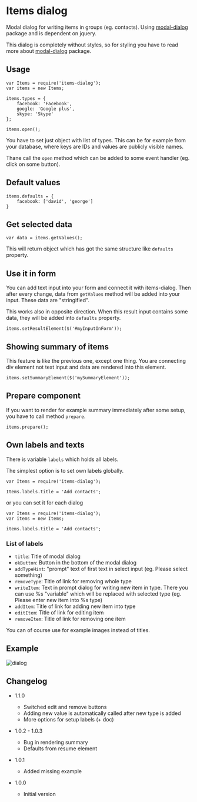 # Items dialog

Modal dialog for writing items in groups (eg. contacts).
Using [modal-dialog](https://npmjs.org/package/modal-dialog) package and is dependent on jquery.

This dialog is completely without styles, so for styling you have to read more about [modal-dialog](https://npmjs.org/package/modal-dialog) package.

## Usage

```
var Items = require('items-dialog');
var items = new Items;

items.types = {
	facebook: 'Facebook',
	google: 'Google plus',
	skype: 'Skype'
};

items.open();
```

You have to set just object with list of types. This can be for example from your database, where keys are IDs and values
are publicly visible names.

Thane call the `open` method which can be added to some event handler (eg. click on some button).

## Default values

```
items.defaults = {
	facebook: ['david', 'george']
}
```

## Get selected data

```
var data = items.getValues();
```

This will return object which has got the same structure like `defaults` property.

## Use it in form

You can add text input into your form and connect it with items-dialog. Then after every change, data from `getValues` method
will be added into your input. These data are "stringified".

This works also in opposite direction. When this result input contains some data, they will be added into `defaults` property.

```
items.setResultElement($('#myInputInForm'));
```

## Showing summary of items

This feature is like the previous one, except one thing. You are connecting div element not text input and data are rendered
into this element.

```
items.setSummaryElement($('mySummaryElement'));
```

## Prepare component

If you want to render for example summary immediately after some setup, you have to call method `prepare`.

```
items.prepare();
```

## Own labels and texts

There is variable `labels` which holds all labels.

The simplest option is to set own labels globally.

```
var Items = require('items-dialog');

Items.labels.title = 'Add contacts';
```

or you can set it for each dialog

```
var Items = require('items-dialog');
var items = new Items;

items.labels.title = 'Add contacts';
```

### List of labels

* `title`: Title of modal dialog
* `okButton`: Button in the bottom of the modal dialog
* `addTypeHint`: "prompt" text of first text in select input (eg. Please select something)
* `removeType`: Title of link for removing whole type
* `writeItem`: Text in prompt dialog for writing new item in type. There you can use %s "variable" which will be replaced with selected type (eg. Please enter new item into %s type)
* `addItem`: Title of link for adding new item into type
* `editItem`: Title of link for editing item
* `removeItem`: Title of link for removing one item

You can of course use for example images instead of titles.

## Example

![dialog](https://raw.github.com/sakren/node-items-dialog/master/example.png)

## Changelog

* 1.1.0
	+ Switched edit and remove buttons
	+ Adding new value is automatically called after new type is added
	+ More options for setup labels (+ doc)

* 1.0.2 - 1.0.3
	+ Bug in rendering summary
	+ Defaults from resume element

* 1.0.1
	+ Added missing example

* 1.0.0
	+ Initial version